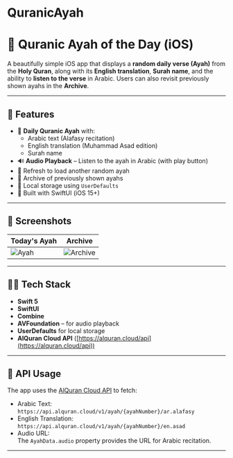 # QuranicAyah
# 📖 Quranic Ayah of the Day (iOS)

A beautifully simple iOS app that displays a **random daily verse (Ayah)** from the **Holy Quran**, along with its **English translation**, **Surah name**, and the ability to **listen to the verse** in Arabic. Users can also revisit previously shown ayahs in the **Archive**.

---

## 🌟 Features

- 🕋 **Daily Quranic Ayah** with:
  - Arabic text (Alafasy recitation)
  - English translation (Muhammad Asad edition)
  - Surah name
- 🔊 **Audio Playback** – Listen to the ayah in Arabic (with play button)
- 🔁 Refresh to load another random ayah
- 📜 Archive of previously shown ayahs
- 💾 Local storage using `UserDefaults`
- 📱 Built with SwiftUI (iOS 15+)

---

## 📸 Screenshots

| Today's Ayah | Archive |
|--------------|---------|
| ![Ayah](./screenshots/today.png) | ![Archive](./screenshots/archive.png) |

---

## 🧑‍💻 Tech Stack

- **Swift 5**
- **SwiftUI**
- **Combine**
- **AVFoundation** – for audio playback
- **UserDefaults** for local storage
- **AlQuran Cloud API** ([https://alquran.cloud/api](https://alquran.cloud/api))

---

## 🧾 API Usage

The app uses the [AlQuran Cloud API](https://alquran.cloud/api) to fetch:

- Arabic Text:  
  `https://api.alquran.cloud/v1/ayah/{ayahNumber}/ar.alafasy`
- English Translation:  
  `https://api.alquran.cloud/v1/ayah/{ayahNumber}/en.asad`
- Audio URL:  
  The `AyahData.audio` property provides the URL for Arabic recitation.

---




